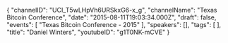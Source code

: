 {
    "channelID": "UCI_T5wLHpVh6URSkxG6-x_g",
    "channelName": "Texas Bitcoin Conference",
    "date": "2015-08-11T19:03:34.000Z",
    "draft": false,
    "events": [
        "Texas Bitcoin Conference - 2015"
    ],
    "speakers": [],
    "tags": [
    ],
    "title": "Daniel Winters",
    "youtubeID": "g1T0NK-mCVE"
}

